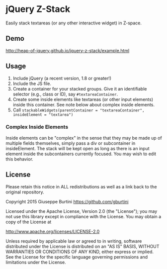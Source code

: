 # jQuery Z-Stack
Easily stack textareas (or any other interactive widget) in Z-space.

## Demo
http://heap-of-jquery.github.io/jquery-z-stack/example.html

## Usage
1. Include jQuery (a recent version, 1.8 or greater!)
2. Include the JS file.
3. Create a container for your stacked groups. Give it an identifiable selector (e.g., class or ID), say ``#textareaContainer``.
4. Create some inside elements like textareas (or other input elements) inside this container. See note below about complex inside elements.
5. Call ``stackableWidgets(parentContainer = "textareaContainer", insideElement = "textarea")``

### Complex Inside Elements
Inside elements can be "complex" in the sense that they may be made up of multiple fields themselves, simply pass a div or subcontainer in insideElement. The stack will be kept open as long as there is an input element inside the subcontainers currently focused. You may wish to edit this behavior.

## License
Please retain this notice in ALL redistributions as well as a link back to the original repository.

Copyright 2015 Giuseppe Burtini https://github.com/gburtini

Licensed under the Apache License, Version 2.0 (the "License"); you may not use this library except in compliance with the License. You may obtain a copy of the License at

http://www.apache.org/licenses/LICENSE-2.0

Unless required by applicable law or agreed to in writing, software distributed under the License is distributed on an "AS IS" BASIS, WITHOUT WARRANTIES OR CONDITIONS OF ANY KIND, either express or implied. See the License for the specific language governing permissions and limitations under the License.

